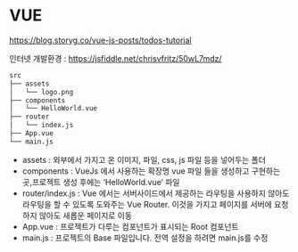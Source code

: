 # VUE

<https://blog.storyg.co/vue-js-posts/todos-tutorial>

인터넷 개발환경 : <https://jsfiddle.net/chrisvfritz/50wL7mdz/>

```txt
src
├── assets
│   └── logo.png
├── components
│   └── HelloWorld.vue
├── router
│   └── index.js
├── App.vue
└── main.js
```

- assets : 외부에서 가지고 온 이미지, 파일, css, js 파일 등을 넣어두는 폴더
- components : VueJs 에서 사용하는 확장명 vue 파일 들을 생성하고 구현하는 곳,프로젝트 생성 후에는 ‘HelloWorld.vue’ 파일
- router/index.js : Vue 에서는 서버사이드에서 제공하는 라우팅을 사용하지 않아도 라우팅을 할 수 있도록 도와주는 Vue Router. 이것을 가지고 페이지를 서버에 요청하지 않아도 새롭운 페이지로 이동
- App.vue : 프로젝트가 다루는 컴포넌트가 표시되는 Root 컴포넌트
- main.js : 프로젝트의 Base 파일입니다. 전역 설정을 하려면 main.js를 수정
